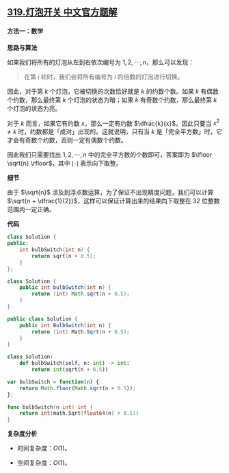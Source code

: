 ## [319.灯泡开关 中文官方题解](https://leetcode.cn/problems/bulb-switcher/solutions/100000/deng-pao-kai-guan-by-leetcode-solution-rrgp)
#### 方法一：数学

**思路与算法**

如果我们将所有的灯泡从左到右依次编号为 $1, 2, \cdots, n$，那么可以发现：

> 在第 $i$ 轮时，我们会将所有编号为 $i$ 的倍数的灯泡进行切换。

因此，对于第 $k$ 个灯泡，它被切换的次数恰好就是 $k$ 的约数个数。如果 $k$ 有偶数个约数，那么最终第 $k$ 个灯泡的状态为暗；如果 $k$ 有奇数个约数，那么最终第 $k$ 个灯泡的状态为亮。

对于 $k$ 而言，如果它有约数 $x$，那么一定有约数 $\dfrac{k}{x}$。因此只要当 $x^2 \neq k$ 时，约数都是「成对」出现的。这就说明，只有当 $k$ 是「完全平方数」时，它才会有奇数个约数，否则一定有偶数个约数。

因此我们只需要找出 $1, 2, \cdots, n$ 中的完全平方数的个数即可，答案即为 $\lfloor \sqrt{n} \rfloor$，其中 $\lfloor \cdot \rfloor$ 表示向下取整。

**细节**

由于 $\sqrt{n}$ 涉及到浮点数运算，为了保证不出现精度问题，我们可以计算 $\sqrt{n + \dfrac{1}{2}}$，这样可以保证计算出来的结果向下取整在 $32$ 位整数范围内一定正确。

**代码**

```C++ [sol1-C++]
class Solution {
public:
    int bulbSwitch(int n) {
        return sqrt(n + 0.5);
    }
};
```

```Java [sol1-Java]
class Solution {
    public int bulbSwitch(int n) {
        return (int) Math.sqrt(n + 0.5);
    }
}
```

```C# [sol1-C#]
public class Solution {
    public int BulbSwitch(int n) {
        return (int) Math.Sqrt(n + 0.5);
    }
}
```

```Python [sol1-Python3]
class Solution:
    def bulbSwitch(self, n: int) -> int:
        return int(sqrt(n + 0.5))
```

```JavaScript [sol1-JavaScript]
var bulbSwitch = function(n) {
    return Math.floor(Math.sqrt(n + 0.5));
};
```

```go [sol1-Golang]
func bulbSwitch(n int) int {
    return int(math.Sqrt(float64(n) + 0.5))
}
```

**复杂度分析**

- 时间复杂度：$O(1)$。

- 空间复杂度：$O(1)$。